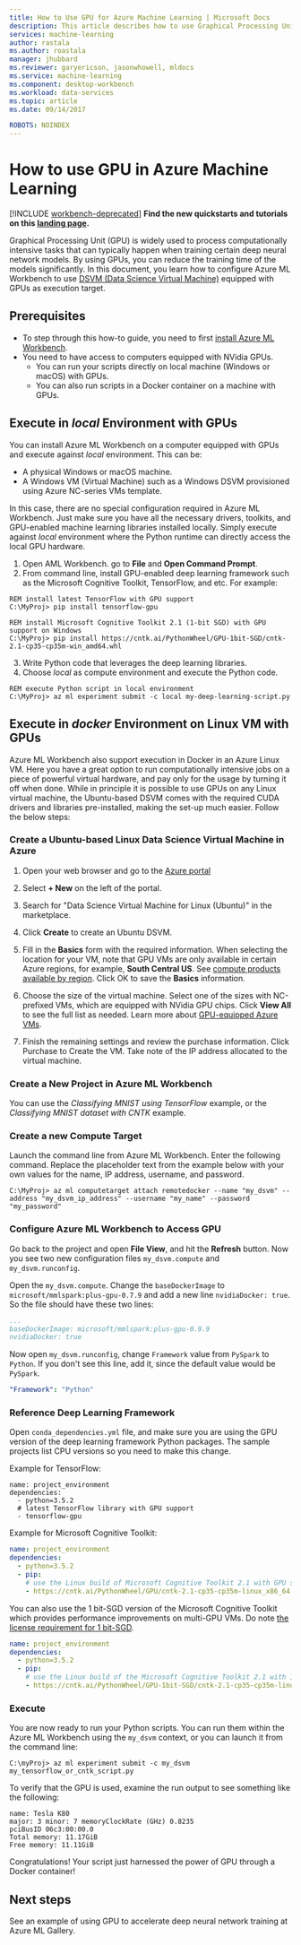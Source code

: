 ```yaml
---
title: How to Use GPU for Azure Machine Learning | Microsoft Docs
description: This article describes how to use Graphical Processing Units (GPU) to train deep neural networks in Azure Machine Learning Workbench.
services: machine-learning
author: rastala
ms.author: roastala
manager: jhubbard
ms.reviewer: garyericson, jasonwhowell, mldocs
ms.service: machine-learning
ms.component: desktop-workbench
ms.workload: data-services
ms.topic: article
ms.date: 09/14/2017

ROBOTS: NOINDEX
---
```

# How to use GPU in Azure Machine Learning

[!INCLUDE [workbench-deprecated](../../../includes/aml-deprecating-preview-2017.md)]
**Find the new quickstarts and tutorials on this [landing page](../service/index.yml).**

Graphical Processing Unit (GPU) is widely used to process computationally intensive tasks that can typically happen when training certain deep neural network models. By using GPUs, you can reduce the training time of the models significantly. In this document, you learn how to configure Azure ML Workbench to use  [DSVM (Data Science Virtual Machine)](https://docs.microsoft.com/azure/machine-learning/data-science-virtual-machine/overview) equipped with GPUs as execution target. 

## Prerequisites
- To step through this how-to guide, you need to first [install Azure ML Workbench](quickstart-installation.md).
- You need to have access to computers equipped with NVidia GPUs.
    - You can run your scripts directly on local machine (Windows or macOS) with GPUs.
    - You can also run scripts in a Docker container on a machine with GPUs.

## Execute in _local_ Environment with GPUs
You can install Azure ML Workbench on a computer equipped with GPUs and execute against _local_ environment. This can be:
- A physical Windows or macOS machine.
- A Windows VM (Virtual Machine) such as a Windows DSVM provisioned using Azure NC-series VMs template.

In this case, there are no special configuration required in Azure ML Workbench. Just make sure you have all the necessary drivers, toolkits, and GPU-enabled machine learning libraries installed locally. Simply execute against _local_ environment where the Python runtime can directly access the local GPU hardware.

1. Open AML Workbench. go to **File** and **Open Command Prompt**. 
2. From command line, install GPU-enabled deep learning framework such as the Microsoft Cognitive Toolkit, TensorFlow, and etc. For example:

```batch
REM install latest TensorFlow with GPU support
C:\MyProj> pip install tensorflow-gpu

REM install Microsoft Cognitive Toolkit 2.1 (1-bit SGD) with GPU support on Windows
C:\MyProj> pip install https://cntk.ai/PythonWheel/GPU-1bit-SGD/cntk-2.1-cp35-cp35m-win_amd64.whl
```

3. Write Python code that leverages the deep learning libraries.
4. Choose _local_ as compute environment and execute the Python code.

```batch
REM execute Python script in local environment
C:\MyProj> az ml experiment submit -c local my-deep-learning-script.py
```

## Execute in _docker_ Environment on Linux VM with GPUs
Azure ML Workbench also support execution in Docker in an Azure Linux VM. Here you have a great option to run computationally intensive jobs on a piece of powerful virtual hardware, and pay only for the usage by turning it off when done. While in principle it is possible to use GPUs on any Linux virtual machine, the Ubuntu-based DSVM comes with the required CUDA drivers and libraries pre-installed, making the set-up much easier. Follow the below steps:

### Create a Ubuntu-based Linux Data Science Virtual Machine in Azure
1. Open your web browser and go to the [Azure portal](https://portal.azure.com)

2. Select **+ New** on the left of the portal.

3. Search for "Data Science Virtual Machine for Linux (Ubuntu)" in the marketplace.

4. Click **Create** to create an Ubuntu DSVM.

5. Fill in the **Basics** form with the required information.
When selecting the location for your VM, note that GPU VMs are only available in certain Azure regions, for example, **South Central US**. See [compute products available by region](https://azure.microsoft.com/regions/services/).
Click OK to save the **Basics** information.

6. Choose the size of the virtual machine. Select one of the sizes with NC-prefixed VMs, which are equipped with NVidia GPU chips.  Click **View All** to see the full list as needed. Learn more about [GPU-equipped Azure VMs](https://docs.microsoft.com/azure/virtual-machines/windows/sizes-gpu).

7. Finish the remaining settings and review the purchase information. Click Purchase to Create the VM. Take note of the IP address allocated to the virtual machine. 

### Create a New Project in Azure ML Workbench 
You can use the _Classifying MNIST using TensorFlow_ example, or the _Classifying MNIST dataset with CNTK_ example.

### Create a new Compute Target
Launch the command line from Azure ML Workbench. Enter the following command. Replace the placeholder text from the example below with your own values for the name, IP address, username, and password. 

```batch
C:\MyProj> az ml computetarget attach remotedocker --name "my_dsvm" --address "my_dsvm_ip_address" --username "my_name" --password "my_password" 
```

### Configure Azure ML Workbench to Access GPU
Go back to the project and open **File View**, and hit the **Refresh** button. Now you see two new configuration files `my_dsvm.compute` and `my_dsvm.runconfig`.
 
Open the `my_dsvm.compute`. Change the `baseDockerImage` to `microsoft/mmlspark:plus-gpu-0.7.9` and add a new line `nvidiaDocker: true`. So the file should have these two lines:
 
```yaml
...
baseDockerImage: microsoft/mmlspark:plus-gpu-0.9.9
nvidiaDocker: true
```
 
Now open `my_dsvm.runconfig`, change `Framework` value from `PySpark` to `Python`. If you don't see this line, add it, since the default value would be `PySpark`.

```yaml
"Framework": "Python"
```
### Reference Deep Learning Framework 
Open `conda_dependencies.yml` file, and make sure you are using the GPU version of the deep learning framework Python packages. The sample projects list CPU versions so you need to make this change.

Example for TensorFlow: 
```
name: project_environment
dependencies:
  - python=3.5.2
  # latest TensorFlow library with GPU support
  - tensorflow-gpu
```

Example for Microsoft Cognitive Toolkit:
```yaml
name: project_environment
dependencies:
  - python=3.5.2
  - pip: 
    # use the Linux build of Microsoft Cognitive Toolkit 2.1 with GPU support
    - https://cntk.ai/PythonWheel/GPU/cntk-2.1-cp35-cp35m-linux_x86_64.whl
```

You can also use the 1 bit-SGD version of the Microsoft Cognitive Toolkit which provides performance improvements on multi-GPU VMs. Do note [the license requirement for 1 bit-SGD](https://docs.microsoft.com/cognitive-toolkit/cntk-1bit-sgd-license).

```yaml
name: project_environment
dependencies:
  - python=3.5.2
  - pip:    
    # use the Linux build of the Microsoft Cognitive Toolkit 2.1 with 1-bit SGD and GPU support
    - https://cntk.ai/PythonWheel/GPU-1bit-SGD/cntk-2.1-cp35-cp35m-linux_x86_64.whl
```

### Execute
You are now ready to run your Python scripts. You can run them within the Azure ML Workbench using the `my_dsvm` context, or you can launch it from the command line:
 
```batch
C:\myProj> az ml experiment submit -c my_dsvm my_tensorflow_or_cntk_script.py
```
 
To verify that the GPU is used, examine the run output to see something like the following:

```
name: Tesla K80
major: 3 minor: 7 memoryClockRate (GHz) 0.8235
pciBusID 06c3:00:00.0
Total memory: 11.17GiB
Free memory: 11.11GiB
```

Congratulations! Your script just harnessed the power of GPU through a Docker container!

## Next steps
See an example of using GPU to accelerate deep neural network training at Azure ML Gallery.
